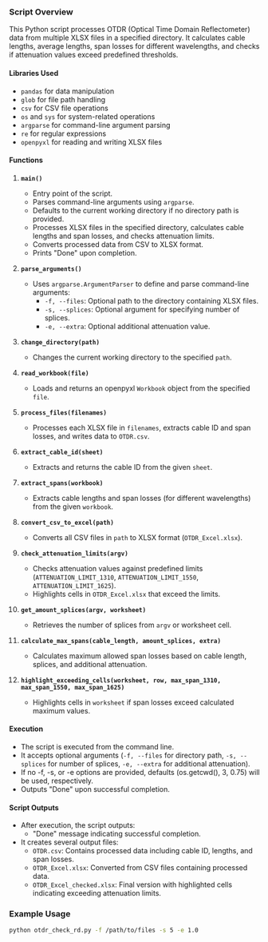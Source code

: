 ### Script Overview

This Python script processes OTDR (Optical Time Domain Reflectometer) data from multiple XLSX files in a specified directory. It calculates cable lengths, average lengths, span losses for different wavelengths, and checks if attenuation values exceed predefined thresholds.

#### Libraries Used
- `pandas` for data manipulation
- `glob` for file path handling
- `csv` for CSV file operations
- `os` and `sys` for system-related operations
- `argparse` for command-line argument parsing
- `re` for regular expressions
- `openpyxl` for reading and writing XLSX files

#### Functions

1. **`main()`**
   - Entry point of the script.
   - Parses command-line arguments using `argparse`.
   - Defaults to the current working directory if no directory path is provided.
   - Processes XLSX files in the specified directory, calculates cable lengths and span losses, and checks attenuation limits.
   - Converts processed data from CSV to XLSX format.
   - Prints "Done" upon completion.

2. **`parse_arguments()`**
   - Uses `argparse.ArgumentParser` to define and parse command-line arguments:
     - `-f, --files`: Optional path to the directory containing XLSX files.
     - `-s, --splices`: Optional argument for specifying number of splices.
     - `-e, --extra`: Optional additional attenuation value.

3. **`change_directory(path)`**
   - Changes the current working directory to the specified `path`.

4. **`read_workbook(file)`**
   - Loads and returns an openpyxl `Workbook` object from the specified `file`.

5. **`process_files(filenames)`**
   - Processes each XLSX file in `filenames`, extracts cable ID and span losses, and writes data to `OTDR.csv`.

6. **`extract_cable_id(sheet)`**
   - Extracts and returns the cable ID from the given `sheet`.

7. **`extract_spans(workbook)`**
   - Extracts cable lengths and span losses (for different wavelengths) from the given `workbook`.

8. **`convert_csv_to_excel(path)`**
   - Converts all CSV files in `path` to XLSX format (`OTDR_Excel.xlsx`).

9. **`check_attenuation_limits(argv)`**
   - Checks attenuation values against predefined limits (`ATTENUATION_LIMIT_1310`, `ATTENUATION_LIMIT_1550`, `ATTENUATION_LIMIT_1625`).
   - Highlights cells in `OTDR_Excel.xlsx` that exceed the limits.

10. **`get_amount_splices(argv, worksheet)`**
    - Retrieves the number of splices from `argv` or worksheet cell.

11. **`calculate_max_spans(cable_length, amount_splices, extra)`**
    - Calculates maximum allowed span losses based on cable length, splices, and additional attenuation.

12. **`highlight_exceeding_cells(worksheet, row, max_span_1310, max_span_1550, max_span_1625)`**
    - Highlights cells in `worksheet` if span losses exceed calculated maximum values.

#### Execution
- The script is executed from the command line.
- It accepts optional arguments (`-f, --files` for directory path, `-s, --splices` for number of splices, `-e, --extra` for additional attenuation).
- If no -f, -s, or -e options are provided, defaults (os.getcwd(), 3, 0.75) will be used, respectively.
- Outputs "Done" upon successful completion.

#### Script Outputs
- After execution, the script outputs:
  - "Done" message indicating successful completion.
- It creates several output files:
  - `OTDR.csv`: Contains processed data including cable ID, lengths, and span losses.
  - `OTDR_Excel.xlsx`: Converted from CSV files containing processed data.
  - `OTDR_Excel_checked.xlsx`: Final version with highlighted cells indicating exceeding attenuation limits.

### Example Usage
```bash
python otdr_check_rd.py -f /path/to/files -s 5 -e 1.0
